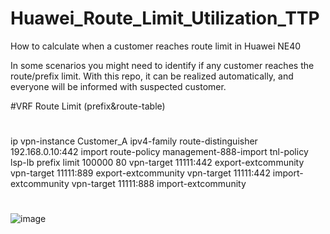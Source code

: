 # Huawei_Route_Limit_Utilization_TTP
How to calculate when a customer reaches route limit in Huawei NE40

In some scenarios you might need to identify if any customer reaches the route/prefix limit. With this repo, it can be realized automatically, and everyone will be informed with suspected customer.

#VRF Route Limit (prefix&route-table)

#
ip vpn-instance Customer_A
ipv4-family
  route-distinguisher 192.168.0.10:442
  import route-policy management-888-import
  tnl-policy lsp-lb
  prefix limit 100000 80
  vpn-target 11111:442 export-extcommunity
  vpn-target 11111:889 export-extcommunity
  vpn-target 11111:442 import-extcommunity
  vpn-target 11111:888 import-extcommunity
#

![image](https://user-images.githubusercontent.com/96883175/154515900-9b34db5f-d682-4ea8-b769-1b4f71b0afe8.png)

